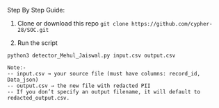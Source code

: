Step By Step Guide:

1. Clone or download this repo
``` git clone https://github.com/cypher-28/SOC.git ```

2. Run the script

``` python3 detector_Mehul_Jaiswal.py input.csv output.csv ```

```
Note:-
-- input.csv → your source file (must have columns: record_id, Data_json)
-- output.csv → the new file with redacted PII
-- If you don’t specify an output filename, it will default to redacted_output.csv.
```
